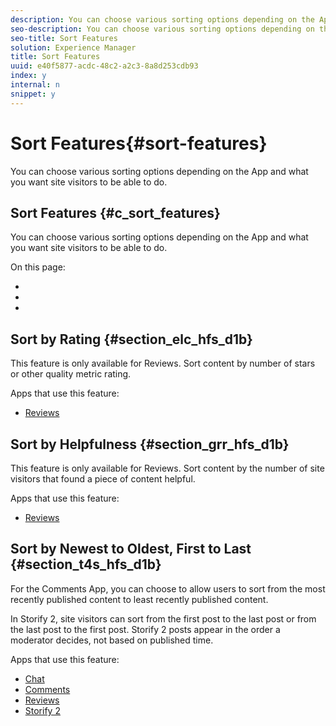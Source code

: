 ```yaml
---
description: You can choose various sorting options depending on the App and what you want site visitors to be able to do.
seo-description: You can choose various sorting options depending on the App and what you want site visitors to be able to do.
seo-title: Sort Features
solution: Experience Manager
title: Sort Features
uuid: e40f5877-acdc-48c2-a2c3-8a8d253cdb93
index: y
internal: n
snippet: y
---
```


# Sort Features{#sort-features}

You can choose various sorting options depending on the App and what you want site visitors to be able to do.

## Sort Features {#c_sort_features}

You can choose various sorting options depending on the App and what you want site visitors to be able to do.

On this page:

* [](#c_sort_features/section_elc_hfs_d1b) 
* [](#c_sort_features/section_grr_hfs_d1b) 
* [](#c_sort_features/section_t4s_hfs_d1b)

<!-- 

c_sort_features.dita

 -->

## Sort by Rating {#section_elc_hfs_d1b}

This feature is only available for Reviews. Sort content by number of stars or other quality metric rating.

Apps that use this feature:

* [Reviews](../../c-about-apps/c-reviews-app/c-reviews-app.md#c_reviews_app)

## Sort by Helpfulness {#section_grr_hfs_d1b}

This feature is only available for Reviews. Sort content by the number of site visitors that found a piece of content helpful.

Apps that use this feature:

* [Reviews](../../c-about-apps/c-reviews-app/c-reviews-app.md#c_reviews_app)

## Sort by Newest to Oldest, First to Last {#section_t4s_hfs_d1b}

For the Comments App, you can choose to allow users to sort from the most recently published content to least recently published content.

In Storify 2, site visitors can sort from the first post to the last post or from the last post to the first post. Storify 2 posts appear in the order a moderator decides, not based on published time.

Apps that use this feature:

* [Chat](../../c-about-apps/c-chat-app/c-chat-app.md#c_chat_app) 
* [Comments](c_comments_app.md#c_comments_app) 
* [Reviews](../../c-about-apps/c-reviews-app/c-reviews-app.md#c_reviews_app) 
* [Storify 2](../../c-about-apps/c-storify2/c-storify2.md#c_storify2)

